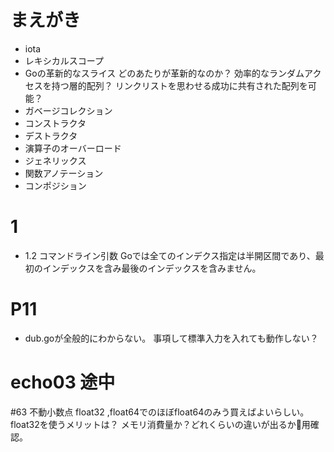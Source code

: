 # まえがき
- iota
- レキシカルスコープ
- Goの革新的なスライス
    どのあたりが革新的なのか？
        効率的なランダムアクセスを持つ層的配列？
        リンクリストを思わせる成功に共有された配列を可能？
- ガベージコレクション
- コンストラクタ
- デストラクタ
- 演算子のオーバーロード
- ジェネリックス
- 関数アノテーション
- コンポジション

# 1
- 1.2 コマンドライン引数
    Goでは全てのインデクス指定は半開区間であり、最初のインデックスを含み最後のインデックスを含みません。

# P11
- dub.goが全般的にわからない。
事項して標準入力を入れても動作しない？


# echo03 途中

#63 不動小数点
float32 ,float64でのほぼfloat64のみう買えばよいらしい。
float32を使うメリットは？
メモリ消費量か？どれくらいの違いが出るか用確認。